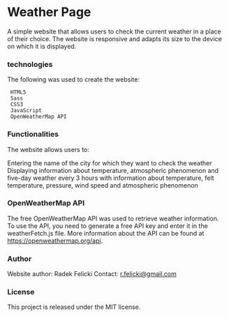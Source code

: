 # Weather Page

A simple website that allows users to check the current weather in a place of their choice. The website is responsive and adapts its size to the device on which it is displayed.

### technologies

The following was used to create the website:

     HTML5
     Sass
     CSS3
     JavaScript
     OpenWeatherMap API
     
### Functionalities

The website allows users to:

Entering the name of the city for which they want to check the weather Displaying information about temperature, atmospheric phenomenon and five-day weather every 3 hours with information about temperature, felt temperature, pressure, wind speed and atmospheric phenomenon

### OpenWeatherMap API

The free OpenWeatherMap API was used to retrieve weather information. To use the API, you need to generate a free API key and enter it in the weatherFetch.js file. More information about the API can be found at https://openweathermap.org/api.

### Author

Website author: Radek Felicki
Contact: r.felicki@gmail.com

### License

This project is released under the MIT license.
